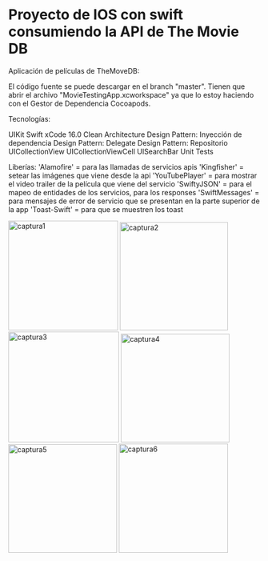 # Proyecto de IOS con swift consumiendo la API de  The Movie DB
Aplicación de películas de TheMoveDB:

El código fuente se puede descargar en el branch "master".
Tienen que abrir el archivo "MovieTestingApp.xcworkspace" ya que lo estoy haciendo con el Gestor de Dependencia Cocoapods.


Tecnologías:

UIKit
Swift
xCode 16.0
Clean Architecture
Design Pattern: Inyección de dependencia
Design Pattern: Delegate
Design Pattern: Repositorio
UICollectionView
UICollectionViewCell
UISearchBar
Unit Tests

Liberías:
'Alamofire' = para las llamadas de servicios apis
'Kingfisher' = setear las imágenes que viene desde la api
'YouTubePlayer' = para mostrar el video trailer de la película que viene del servicio
'SwiftyJSON' = para el mapeo de entidades de los servicios, para los responses
'SwiftMessages' = para mensajes de error de servicio que se presentan en la parte superior de la app
'Toast-Swift' = para que se muestren los toast


<img width="219" alt="captura1" src="https://github.com/user-attachments/assets/b34740cf-eb5a-40c6-90b7-1e84093b6099">
<img width="216" alt="captura2" src="https://github.com/user-attachments/assets/9abfa060-07d7-474e-bd66-e7e51f6a0072">
<img width="221" alt="captura3" src="https://github.com/user-attachments/assets/8d253611-e2b0-4510-96aa-6339ee850e91">
<img width="217" alt="captura4" src="https://github.com/user-attachments/assets/c3cc94b8-6d1c-4763-9fb9-81a78e4203bc">
<img width="217" alt="captura5" src="https://github.com/user-attachments/assets/1792ac3e-9f61-4d91-8f59-e47bd886de92">
<img width="218" alt="captura6" src="https://github.com/user-attachments/assets/deb36571-a61e-4705-9652-48c4031a2734">

